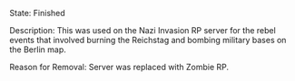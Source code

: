 State: Finished

Description: This was used on the Nazi Invasion RP server for the rebel events that involved burning the Reichstag and bombing military bases on the Berlin map.
	
Reason for Removal: Server was replaced with Zombie RP.